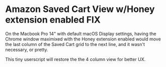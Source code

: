 # Amazon Saved Cart View w/Honey extension enabled FIX

On the Macbook Pro 14" with default macOS Display settings, having the Chrome window maximixed with the Honey extension enabled would move the last column of the Saved Cart grid to the next line, and it wasn't necessary, or pretty. 

This tiny userscript will restore the the 4 column view for better UX. 
